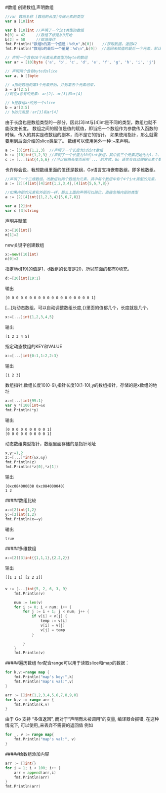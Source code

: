 #数组
创建数组,声明数组
```go
//var 数组名称 [数组的长度]存储元素的类型
var a [10]int
```
```go
var b [10]int //声明了一个int类型的数组
b[0] = 42     //数组下标是从0开始
b[2] = 50     //赋值操作
fmt.Println("数组b的第一个值是：%d\n",b[0])    //获取数据，返回42
fmt.Println("数组b的最后一个值是：%d\n",b[9])  //返回未赋值的最后一个元素，默认返回0
```
```go
// 声明一个含有10个元素元素类型为byte的数组
var ar = [10]byte {'a', 'b', 'c', 'd', 'e', 'f', 'g', 'h', 'i', 'j'}

// 声明两个含有byte的slice
var a, b []byte

// a指向数组的第3个元素开始，并到第五个元素结束，
a = ar[2:5]
//现在a含有的元素: ar[2]、ar[3]和ar[4]

// b是数组ar的另一个slice
b = ar[3:5]
// b的元素是：ar[3]和ar[4]
```
由于长度也是数组类型的一部分，因此[3]int与[4]int是不同的类型，数组也就不能改变长度。
数组之间的赋值是值的赋值，即当把一个数组作为参数传入函数的时候，传入的其实是改数组的副本，而不是它的指针。
如果使用指针，那么就需要用到后面介绍的slice类型了。
数组可以使用另外一种`:=`来声明。
```go
a := [3]int{1,2,3}  //声明了一个长度为3的int数组
b := [10]int{1,2,3} //声明了一个长度为10的int数组，其中前三个元素初始化为1、2、3，其他默认为0
c := [...]int{4,5,6} //可以省略长度而采用`...`的方式，Go 语言会自动根据元素个数来计算
```
也许你会说，我想数组里面的值还是数组，Go语言支持嵌套数组，即多维数组。
```go
//声明了一个二维数组，改数组以两个数组为元素，其中每个数组中有个4个int类型的元素。
a := [2][4]int{[4]int{1,2,3,4},[4]int{5,6,7,8}}

//如果内部的元素和外部的一样，那么上面的声明可以简化，直接忽略内部的类型
a := [2][4]int{{1,2,3,4}{5,6,7,8}}
```
```go
var a [2]int
var c [3]string
```
声明并赋值
```go
x:=[10]int{}
m[1]=2
```
new关键字创建数组
```go
x:=new([10]int)
n[0]=2
```
指定地d[19]的值是1，d数组的长度是20，所以前面的都有0填充。
```go
d:=[20]int{19:1}
```
输出
```text
[0 0 0 0 0 0 0 0 0 0 0 0 0 0 0 0 0 0 0 1]
```
[...]为动态数组，可以自动调整数组长度,{}里面的值都几个，长度就是几个。
```go
x:=[...]int{1,2,3,4,5}
```
输出
```text
[1 2 3 4 5]
```
指定动态数组的KEY和VALUE
```go
x:=[...]int{0:1,1:2,2:3}
```
输出
```text
[1 2 3]
```
数组指针,数组长度10(0-9),指针长度10(1-10),y的数组指针，存储的是x数组的地址
```go
x:=[...]int{99:1}
var y *[100]int=&x
fmt.Println(*y)
```
输出
```text
[0 0 0 0 0 0 0 0 0 1]
[0 0 0 0 0 0 0 0 0 1]
```
动态数组类型指针，数组里面存储的是指针地址
```go
x,y:=1,2
z:=[...]*int{&x,&y}
fmt.Println(z)
fmt.Println(*z[0],*z[1])
```
输出
```text
[0xc084000038 0xc084000040]
1 2
```
#####数组比较
```go
x:=[2]int{1,2}
y:=[2]int{1,2}
fmt.Println(x==y)
```
输出
```text
true
```
#####多维数组
```go
x:=[2][3]int{{1,1,1},{2,2,2}}
```
输出
```text
[[1 1 1] [2 2 2]]
```
#####
```go
v := [...]int{5, 2, 6, 3, 9}
    fmt.Println(v)

    num := len(v)
    for i := 0; i < num; i++ {
        for j := i + 1; j < num; j++ {
            if v[i] < v[j] {
                temp := v[i]
                v[i] = v[j]
                v[j] = temp
            }

        }
    }
    fmt.Println(v)
```
#####遍历数组
for配合range可以用于读取slice和map的数据：
```go
for k,v:=range map {
    fmt.Println("map's key:",k)
    fmt.Println("map's val:",v)
}
```
```go
arr := []int{1,2,3,4,5,6,7,8,9,0}
for k,v := range arr {
    fmt.Println(k,v)
}
```
由于 Go 支持 “多值返回”, 而对于“声明而未被调用”的变量, 编译器会报错, 在这种情况下, 可以使用_来丢弃不需要的返回值 例如
```go
for _, v := range map{
    fmt.Println("map's val:", v)
}
```
#####给数组添加内容
```go
arr := []int{}
for i = 1; i < 100; i++ {
    arr = append(arr,i)
    fmt.Println(arr)
}
fmt.Println(arr)
```
